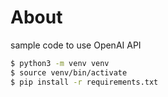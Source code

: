# About

sample code to use OpenAI API

```bash
$ python3 -m venv venv
$ source venv/bin/activate
$ pip install -r requirements.txt
```
